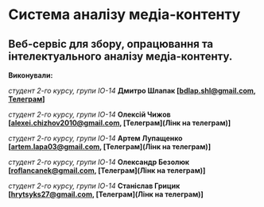 # Система аналізу медіа-контенту

## Веб-сервіс для збору, опрацювання та інтелектуального аналізу медіа-контенту.

**Виконували:** 

*студент 2-го курсу, групи ІО-14*<span padding-right:5em></span> **Дмитро Шлапак [bdlap.shl@gmail.com, [Телеграм](https://t.me/tdrymrt)]**

*студент 2-го курсу, групи ІО-14*<span padding-right:5em></span> **Олексій Чижов   [alexei.chizhov2010@gmail.com, [Телеграм](Лінк на телеграм)]**

*студент 2-го курсу, групи ІО-14*<span padding-right:5em></span> **Артем Лупащенко [artem.lapa03@gmail.com, [Телеграм](Лінк на телеграм)]**

*студент 2-го курсу, групи ІО-14*<span padding-right:5em></span> **Олександр Безолюк  [roflancanek@gmail.com, [Телеграм](Лінк на телеграм)]**

*студент 2-го курсу, групи ІО-14*<span padding-right:5em></span> **Станіслав Грицик    [hrytsyks27@gmail.com, [Телеграм](Лінк на телеграм)]**
